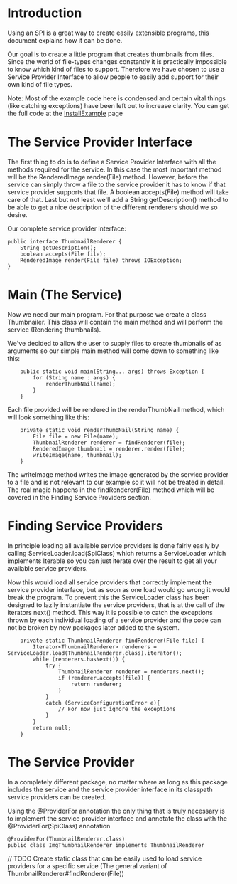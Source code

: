 # Introduction #
Using an SPI is a great way to create easily extensible programs, this document explains how it can be done.

Our goal is to create a little program that creates thumbnails from files. Since the world of file-types changes constantly it is practically impossible to know which kind of files to support. Therefore we have chosen to use a Service Provider Interface to allow people to easily add support for their own kind of file types.

Note: Most of the example code here is condensed and certain vital things (like catching exceptions) have been left out to increase clarity. You can get the full code at the [InstallExample](InstallExample.md) page

# The Service Provider Interface #
The first thing to do is to define a Service Provider Interface with all the methods required for the service. In this case the most important method will be the RenderedImage render(File) method. However, before the service can simply throw a file to the service provider it has to know if that service provider supports that file. A boolean accepts(File) method will take care of that. Last but not least we'll add a String getDescription() method to be able to get a nice description of the different renderers should we so desire.

Our complete service provider interface:
```
public interface ThumbnailRenderer {
	String getDescription();
	boolean accepts(File file);
	RenderedImage render(File file) throws IOException;
}
```

# Main (The Service) #
Now we need our main program. For that purpose we create a class Thumbnailer. This class will contain the main method and will perform the service (Rendering thumbnails).

We've decided to allow the user to supply files to create thumbnails of as arguments so our simple main method will come down to something like this:
```
	public static void main(String... args) throws Exception {
		for (String name : args) {
			renderThumbNail(name);
		}
	}
```

Each file provided will be rendered in the renderThumbNail method, which will look something like this:
```
	private static void renderThumbNail(String name) {
		File file = new File(name);
		ThumbnailRenderer renderer = findRenderer(file);
		RenderedImage thumbnail = renderer.render(file);
		writeImage(name, thumbnail);
	}
```

The writeImage method writes the image generated by the service provider to a file and is not relevant to our example so it will not be treated in detail. The real magic happens in the findRenderer(File) method which will be covered in the Finding Service Providers section.

# Finding Service Providers #
In principle loading all available service providers is done fairly easily by calling ServiceLoader.load(SpiClass) which returns a ServiceLoader which implements Iterable<SpiClass> so you can just iterate over the result to get all your available service providers.

Now this would load all service providers that correctly implement the service provider interface, but as soon as one load would go wrong it would break the program. To prevent this the ServiceLoader class has been designed to lazily instantiate the service providers, that is at the call of the iterators next() method. This way it is possible to catch the exceptions thrown by each individual loading of a service provider and the code can not be broken by new packages later added to the system.

```
	private static ThumbnailRenderer findRenderer(File file) {
		Iterator<ThumbnailRenderer> renderers = ServiceLoader.load(ThumbnailRenderer.class).iterator();
		while (renderers.hasNext()) {
			try {
				ThumbnailRenderer renderer = renderers.next();
				if (renderer.accepts(file)) {
					return renderer;
				}
			}
			catch (ServiceConfigurationError e){
				// For now just ignore the exceptions
			}
		}
		return null;
	}
```

# The Service Provider #
In a completely different package, no matter where as long as this package includes the service and the service provider interface in its classpath service providers can be created.

Using the @ProviderFor annotation the only thing that is truly necessary is to implement the service provider interface and annotate the class with the @ProviderFor(SpiClass) annotation

```
@ProviderFor(ThumbnailRenderer.class)
public class ImgThumbnailRenderer implements ThumbnailRenderer
```

// TODO Create static class that can be easily used to load service providers for a specific service (The general variant of ThumbnailRenderer#findRenderer(File))